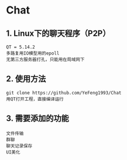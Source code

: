 # Chat
## 1. Linux下的聊天程序（P2P）
    QT = 5.14.2  
    多路复用IO模型用的epoll  
    无第三方服务器打孔，只能用在局域网下  
   
## 2. 使用方法
    git clone https://github.com/YeFeng1993/Chat
    用QT打开工程，直接编译运行
    
    
    
## 3. 需要添加的功能
    文件传输
    群聊
    聊天记录保存
    UI美化
    
